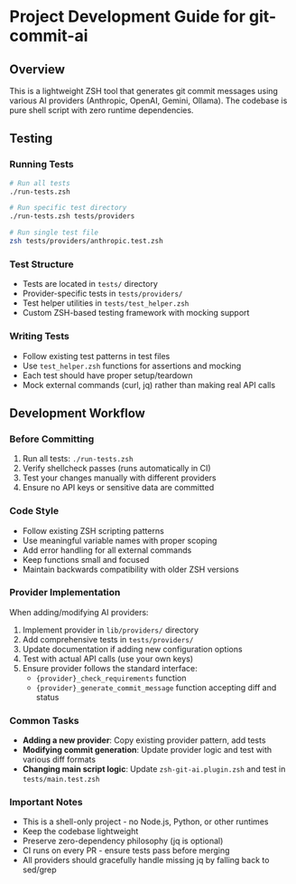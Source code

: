 # Project Development Guide for git-commit-ai

## Overview
This is a lightweight ZSH tool that generates git commit messages using various AI providers (Anthropic, OpenAI, Gemini, Ollama). The codebase is pure shell script with zero runtime dependencies.

## Testing

### Running Tests
```bash
# Run all tests
./run-tests.zsh

# Run specific test directory
./run-tests.zsh tests/providers

# Run single test file
zsh tests/providers/anthropic.test.zsh
```

### Test Structure
- Tests are located in `tests/` directory
- Provider-specific tests in `tests/providers/`
- Test helper utilities in `tests/test_helper.zsh`
- Custom ZSH-based testing framework with mocking support

### Writing Tests
- Follow existing test patterns in test files
- Use `test_helper.zsh` functions for assertions and mocking
- Each test should have proper setup/teardown
- Mock external commands (curl, jq) rather than making real API calls

## Development Workflow

### Before Committing
1. Run all tests: `./run-tests.zsh`
2. Verify shellcheck passes (runs automatically in CI)
3. Test your changes manually with different providers
4. Ensure no API keys or sensitive data are committed

### Code Style
- Follow existing ZSH scripting patterns
- Use meaningful variable names with proper scoping
- Add error handling for all external commands
- Keep functions small and focused
- Maintain backwards compatibility with older ZSH versions

### Provider Implementation
When adding/modifying AI providers:
1. Implement provider in `lib/providers/` directory
2. Add comprehensive tests in `tests/providers/`
3. Update documentation if adding new configuration options
4. Test with actual API calls (use your own keys)
5. Ensure provider follows the standard interface:
   - `{provider}_check_requirements` function
   - `{provider}_generate_commit_message` function accepting diff and status

### Common Tasks
- **Adding a new provider**: Copy existing provider pattern, add tests
- **Modifying commit generation**: Update provider logic and test with various diff formats
- **Changing main script logic**: Update `zsh-git-ai.plugin.zsh` and test in `tests/main.test.zsh`

### Important Notes
- This is a shell-only project - no Node.js, Python, or other runtimes
- Keep the codebase lightweight
- Preserve zero-dependency philosophy (jq is optional)
- CI runs on every PR - ensure tests pass before merging
- All providers should gracefully handle missing jq by falling back to sed/grep


